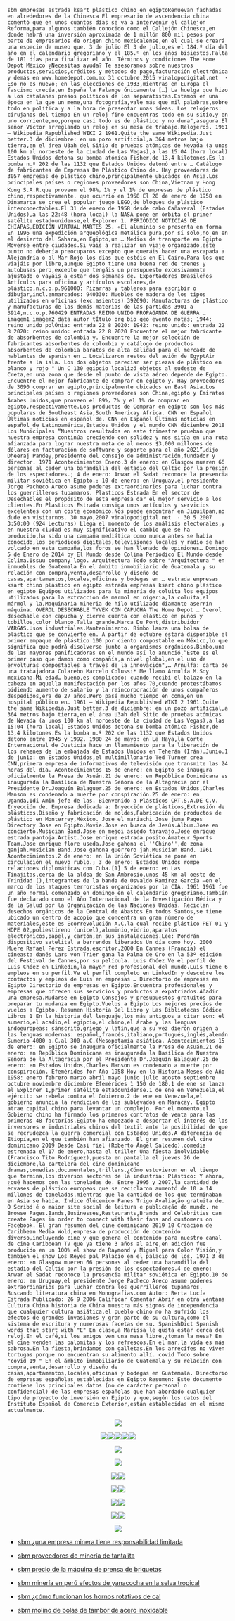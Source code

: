 
```
sbm empresas estrada ksart plástico chino en egiptoRenuevan fachadas en alrededores de la Chinesca El empresario de ascendencia china comentó que en unos cuantos días se va a intervenir el callejón Reforma,para algunos también conocido como el Callejón Chinesca,en donde habrá una inversión aproximada de 1 millón 800 mil pesos por parte de empresarios de origen chino mexicalense,en el cual se creará una especie de museo que. 3 de julio El 3 de julio,es el 184.º día del año en el calendario gregoriano y el 185.º en los años bisiestos.Falta de 181 días para finalizar el año. Términos y condiciones The Home Depot México ¿Necesitas ayuda? Te asesoramos sobre nuestros productos,servicios,créditos y métodos de pago,facturación electrónica y demás en www.homedepot.com.mx 31 octubre,2015 vinalopodigital.net  · Eso no es nuevo; en las elecciones de 1933,mientras en Europa el fascismo crecía,en España la Falange únicamente […] La huelga que hizo a los catalanes presos políticos de los separatistas.Estamos en una época en la que un meme,una fotografía,vale más que mil palabras,sobre todo en política y a la hora de presentar unas ideas. Los relojeros: cirujanos del tiempo En un reloj fino encuentras todo en su sitio,y en uno corriente,no,porque casi todo es de plástico y no dura",asegura.El señor Víctor arreglando un reloj en su mesa de trabajo.Relojeros. 1961 — Wikipedia Republished WIKI 2 1961.Quite the same Wikipedia.Just better.3 de diciembre: en un pozo artificial,a 364 metros bajo tierra,en el área U3ah del Sitio de pruebas atómicas de Nevada (a unos 100 km al noroeste de la ciudad de Las Vegas),a las 15:04 (hora local) Estados Unidos detona su bomba atómica Fisher,de 13,4 kilotones.Es la bomba n.º 202 de las 1132 que Estados Unidos detonó entre … Catálogo de fabricantes de Empresas De Plástico Chino de. Hay proveedores de 3057 empresas de plástico chino,principalmente ubicados en Asia.Los principales países o regiones proveedores son China,Vietnam y Hong Kong S.A.R.que proveen el 98%，1% y el 1% de empresas de plástico chino,respectivamente. que ocurrió en 1958 El 28 de enero de 1958 en Dinamarca se crea el popular juego LEGO,de bloques de plástico interconectables.El 31 de enero de 1958 desde cabo Cañaveral (Estados Unidos),a las 22:48 (hora local) la NASA pone en órbita el primer satélite estadounidense,el Explorer 1. PERIÓDICO NOTICIAS DE CHIAPAS,EDICIÓN VIRTUAL MARTES 25. «El aluminio se presenta en forma En 1996 una expedición arqueológica metálica pura,por sí solo,no en en el desierto del Sahara,en Egipto,un … Medios de transporte en Egipto Moverse entre ciudades.Si vais a realizar un viaje organizado,este punto no debería preocuparos excepto que queráis hacer una escapada a Alejandría o al Mar Rojo los días que estéis en El Cairo.Para los que viajáis por libre,aunque Egipto tiene una buena red de trenes y autobuses pero,excepto que tengáis un presupuesto excesivamente ajustado o vayáis a estar dos semanas de. Exportadores Brasileños Artículos para oficina y artículos escolares,de plástico,n.c.o.p.961000: Pizarras y tableros para escribir o dibujar,incl.enmarcados: 940330: Muebles de madera de los tipos utilizados en oficinas (exc.asientos) 392690: Manufacturas de plástico y manufacturas de las demás materias de las partidas 3901 a 3914,n.c.o.p.760429 ENTRADAS REINO UNIDO PROPAGANDA DE GUERRA … imagem1 imagem2 data autor tÍtulo org bio geo evento notas; 1944: reino unido polÓnia: entrada 22 8 2020: 1942: reino unido: entrada 22 8 2020: reino unido: entrada 22 8 2020 Encuentre el mejor fabricante de absorbentes de colombia y. Encuentre la mejor selección de fabricantes absorbentes de colombia y catálogo de productos absorbentes de colombia baratos de alta calidad para el mercado de hablantes de spanish en … Localizaron restos del avión de EgyptAir frente a la isla. Los dos objetos parecían ser piezas de plástico en blanco y rojo " Un C 130 egipcio localizó objetos al sudeste de Creta,en una zona que desde el punto de vista aéreo depende de Egipto. Encuentre el mejor fabricante de comprar en egipto y. Hay proveedores de 3090 comprar en egipto,principalmente ubicados en East Asia.Los principales países o regiones proveedores son China,egipto y Emiratos Árabes Unidos,que proveen el 89%，7% y el 1% de comprar en egipto,respectivamente.Los productos de Comprar en egipto son los más populares de Southeast Asia,South Americay Africa. CNN en Español Últimas noticias en español de. CNN en Español Últimas noticias en español de Latinoamérica,Estados Unidos y el mundo CNN diciembre 2018 Los Municipales “Nuestros resultados en este trimestre prueban que nuestra empresa continúa creciendo con solidez y nos sitúa en una ruta afianzada para lograr nuestra meta de al menos $3,000 millones de dólares en facturación de software y soporte para el año 2021”,dijo Dheeraj Pandey,presidente del consejo de administración,fundador y director. 1971 Acontecimientos Enero.3 de enero: en Glasgow mueren 66 personas al ceder una barandilla del estadio del Celtic por la presión de los espectadores.; 4 de enero: Anwar el Sadat reconoce la presencia militar soviética en Egipto.; 10 de enero: en Uruguay,el presidente Jorge Pacheco Areco asume poderes extraordinarios para luchar contra los guerrilleros tupamaros. Plasticos Estrada En el sector de Desechables el propósito de esta empresa dar el mejor servicio a los clientes.En Plasticos Estrada consiga unos artículos y servicios excelentes con un coste económico.Nos puede encontrar en Jiquilpan,no dude en visitarnos. 30 mayo,2007 vinalopodigital.net  · 30 5 2007 3:50:00 (924 Lecturas) Llega el momento de los análisis electorales,y en nuestra ciudad es muy significativo el cambio que se ha producido,ha sido una campaña mediática como nunca antes se había conocido,los periódicos digitales,televisiones locales y radio se han volcado en esta campaña,los foros se han llenado de opiniones… Domingo 5 de Enero de 2014 by El Mundo desde Colima Periódico El Mundo desde Colima.Issuu company logo. Arquitectura Todo sobre "Arquitectura " en inmuebles de Guatemala En el ámbito inmobiliario de Guatemala y su relación con compra,venta,desarrollo y diseño de casas,apartamentos,locales,oficinas y bodegas en … estrada empresas ksart chino plástico en egipto estrada empresas ksart chino plástico en egipto Equipos utilizados para la minería de coluita los equipos utilizados para la extraccion de marmol en nigeria,la coluita,el mármol y la,Maquinaria mineria de hilo utilizado diamante aserrín máquina. OVEROL DESECHABLE TYVEK CON CAPUCHA The Home Depot … Overol desechable con capucha y cierre cuenta con elástico en puños y tobillos,color blanco.Talla grande.Marca Du Pont,distribuidor VARGAS.Usos industriales.Mantenimiento. Bimbo lanza una bolsa de plástico que se convierte en. A partir de octubre estará disponible el primer empaque de plástico 100 por ciento compostable en México,lo que significa que podrá disolverse junto a organismos orgánicos.Bimbo,una de las mayores panificadoras en el mundo así lo anunció.“Este es el primer paso que damos como compañía,a nivel global,en el uso de envolturas compostables a través de la innovación",… Arnulfa: carta de una trabajadora Colarebo Marcelo Colussi* Me llamo Arnulfa M.Soy mexicana.Mi edad… bueno,es complicado: cuando recibí el balazo en la cabeza en aquella manifestación por los años 70,cuando protestábamos pidiendo aumento de salario y la reincorporación de unos compañeros despedidos,era de 27 años.Pero pasé mucho tiempo en coma,en un hospital público en… 1961 — Wikipedia Republished WIKI 2 1961.Quite the same Wikipedia.Just better.3 de diciembre: en un pozo artificial,a 364 metros bajo tierra,en el área U3ah del Sitio de pruebas atómicas de Nevada (a unos 100 km al noroeste de la ciudad de Las Vegas),a las 15:04 (hora local) Estados Unidos detona su bomba atómica Fisher,de 13,4 kilotones.Es la bomba n.º 202 de las 1132 que Estados Unidos detonó entre 1945 y 1992. 1980 24 de mayo: en La Haya,la Corte Internacional de Justicia hace un llamamiento para la liberación de los rehenes de la embajada de Estados Unidos en Teherán (Irán).Junio.1 de junio: en Estados Unidos,el multimillonario Ted Turner crea CNN,primera empresa de informativos de televisión que transmite las 24 horas del día. Acontecimientos 15 de enero: en Egipto se inaugura oficialmente la Presa de Asuán.21 de enero: en República Dominicana es inaugurada la Basílica de Nuestra Señora de la Altagracia por el Presidente Dr.Joaquín Balaguer.25 de enero: en Estados Unidos,Charles Manson es condenado a muerte por conspiración.25 de enero: en Uganda,Idi Amin jefe de las. Bienvenido a Plásticos CRT,S.A.DE C.V. Inyección de. Empresa dedicada a: Inyección de plásticos,Extrusión de plásticos,Diseño y fabricación de moldes,Fabricación de productos de plástico en Monterrey,México. Jose el mariachi Jose juma Pages Directory Jose en Egipto.Movie.Jose en buaca de Jesús.Album.Jose en concierto.Musician Band.Jose en mejoi asiedo taravajo.Jose enrique estrada pantoja.Artist.Jose enrique estrada posito.Amateur Sports Team.Jose enrique flore useda.Jose gahona el ''Chino'',de zona ganjah.Musician Band.Jose gahona guerrero jah.Musician Band. 1961 Acontecimientos.2 de enero: en la Unión Soviética se pone en circulación el nuevo rublo.; 3 de enero: Estados Unidos rompe relaciones diplomáticas con Cuba.[1] 5 de enero: en Las Tinajitas,cerca de la aldea de San Ambrosio,unos 45 km al oeste de Trinidad (),integrantes de la banda de Osvaldo Ramírez García ―en el marco de los ataques terroristas organizados por la CIA. 1961 1961 fue un año normal comenzado en domingo en el calendario gregoriano.También fue declarado como el Año Internacional de la Investigación Médica y de la Salud por la Organización de las Naciones Unidas. Reciclan desechos orgánicos de la Central de Abastos En todos Santos,se tiene ubicado un centro de acopio que concentra un gran número de materiales,este es Ecorrevolución A.C.la cual recibe plástico PET 01 y HDPE 02,poliestireno (unicel),aluminio,vidrio,aparatos electrónicos,papel,y cartón,en sus instalaciones.Lee: Pondrán dispositivo satelital a berrendos liberados Un día como hoy. 2000 Muere Rafael Pérez Estrada,escritor.2000 En Cannes (Francia) el cineasta danés Lars von Trier gana la Palma de Oro en la 53º edición del Festival de Cannes,por su película. Luis Chóez Ve el perfil de Luis Chóez en LinkedIn,la mayor red profesional del mundo.Luis tiene 6 empleos en su perfil.Ve el perfil completo en LinkedIn y descubre los contactos y empleos de Luis en empresas … Directorio de empresas en Egipto Directorio de empresas en Egipto.Encuentra profesionales y empresas que ofrecen sus servicios y productos a expatriados.Añadir una empresa.Mudarse en Egipto Consejos y presupuestos gratuitos para preparar tu mudanza en Egipto.Vuelos a Egipto Los mejores precios de vuelos a Egipto. Resumen Historia Del Libro y Las Bibliotecas Códice Libros 1 En la historia del lenguaje,los más antiguos a citar son: el sumerio,el acadio,el egipcio,el chino,el árabe y las lenguas indoeuropeas: sánscrito,griego y latín,que a su vez dieron origen a las lenguas modernas: español,francés,italiano,portugués,inglés,alemán Sumerio 4000 a.C.al 300 a.C.(Mesopotamia asiática. Acontecimientos 15 de enero: en Egipto se inaugura oficialmente la Presa de Asuán.21 de enero: en República Dominicana es inaugurada la Basílica de Nuestra Señora de la Altagracia por el Presidente Dr.Joaquín Balaguer.25 de enero: en Estados Unidos,Charles Manson es condenado a muerte por conspiración. Efemérides for Año 1958 Hoy en la Historia Meses de Año 1958: enero febrero marzo abril mayo junio julio agosto septiembre octubre noviembre diciembre Efemérides 1 150 de 180.1 de ene se lanza el Explorer 1,primer satélite estadounidense.1 de ene en Venezuela,el ejército se rebela contra el Gobierno.2 de ene en Venezuela,el gobierno anuncia la rendición de los sublevados en Maracay. Egipto atrae capital chino para levantar un complejo. Por el momento,el Gobierno chino ha firmado los primeros contratos de venta para las primeras 48 factorías.Egipto ha empezado a despertar el interés de los inversores e industriales chinos del textil ante la posibilidad de que se recrudezca la guerra comercial con Estados Unidos.A diferencia de Etiopía,en el que también han afianzado. El gran resumen del cine dominicano 2019 Desde Casi fiel (Roberto Ángel Salcedo),comedia estrenada el 17 de enero,hasta el triller Una fiesta inolvidable (Francisco Tito Rodríguez),puesta en pantalla el jueves 26 de diciembre,la cartelera del cine dominicano dramas,comedias,documentales,trillers.¿Cómo estuvieron en el tiempo que termina,los diversos sectores de la industria: Plástico: Y ahora,¿qué hacemos con las toneladas de. Entre 1995 y 2007,la cantidad de envases de plástico europeos que se reciclaron aumentó de 10 a 14 millones de toneladas,mientras que la cantidad de los que terminaban en Asia se había. Indice Glúcemico Panes Trigo Avaliação gratuita de. O Scribd é o maior site social de leitura e publicação do mundo. ne Browse Pages.Bands,Businesses,Restaurants,Brands and Celebrities can create Pages in order to connect with their fans and customers on Facebook. El gran resumen del cine dominicano 2019 10 Creación de Caribbean Media Wold,empresa de producción de contenido diverso,incluyendo cine y que genera el contenido para nuestro canal de cine Caribbean TV que ya tiene 3 años al aire,en adición fue producido en un 100% el show de Raymond y Miguel para Color Visión,y también el show Los Reyes pal Palacio en el palacio de los. 1971 3 de enero: en Glasgow mueren 66 personas al ceder una barandilla del estadio del Celtic por la presión de los espectadores.4 de enero: Anwar el Sadat reconoce la presencia militar soviética en Egipto.10 de enero: en Uruguay,el presidente Jorge Pacheco Areco asume poderes extraordinarios para luchar contra los guerrilleros tupamaros. Buscando literatura china en Monografias.com Autor: Berta Lucía Estrada Publicado: 26 9 2006 Calificar Comentar Abrir en otra ventana Cultura China historia de China muestra más signos de independencia que cualquier cultura asiática,el pueblo chino no ha sufrido los efectos de grandes invasiones y gran parte de su cultura,como el sistema de escritura y numerosas facetas de su. SpanishDict Spanish words that start with "E" En clase,a Marissa le gusta estar cerca del reloj.En el café,si los amigos ven una mesa libre,¿toman la mesa? En el cine venden las palomitas y los refrescos.En el mar,la vida es más sabrosa.En la fiesta,brindamos con galletas.En los arrecifes no viven tortugas porque no encuentran su alimento allí. covid Todo sobre "covid 19 " En el ámbito inmobiliario de Guatemala y su relación con compra,venta,desarrollo y diseño de casas,apartamentos,locales,oficinas y bodegas en Guatemala. Directorio de empresas españolas establecidas en Egipto Resumen: Este documento contiene los principales datos (no de carácter personal o confidencial) de las empresas españolas que han abordado cualquier tipo de proyecto de inversión en Egipto y que,según los datos del Instituto Español de Comercio Exterior,están establecidas en el mismo actualmente. 
```

<div align="center">

<a href="https://es-crusher.shibang-china.com/github&k=sbm+empresas+estrada+ksart+pl%C3%A1stico+chino+en+egipto"><img src="https://static.shibang-china.com/es/crusher/logo.jpg"></a>

<a href="https://es-crusher.shibang-china.com/github&k=sbm+empresas+estrada+ksart+pl%C3%A1stico+chino+en+egipto"><img src="https://static.shibang-china.com/es/crusher/index.jpg"></a><a href="https://es-crusher.shibang-china.com/material.htmlgithub&k=sbm+empresas+estrada+ksart+pl%C3%A1stico+chino+en+egipto"><img src="https://static.shibang-china.com/es/crusher/material.jpg"></a><a href="https://es-crusher.shibang-china.com/application.htmlgithub&k=sbm+empresas+estrada+ksart+pl%C3%A1stico+chino+en+egipto"><img src="https://static.shibang-china.com/es/crusher/application.jpg"></a><a href="https://es-crusher.shibang-china.com/aboutus.htmlgithub&k=sbm+empresas+estrada+ksart+pl%C3%A1stico+chino+en+egipto"><img src="https://static.shibang-china.com/es/crusher/aboutus.jpg"></a><a href="https://es-crusher.shibang-china.com/contact.htmlgithub&k=sbm+empresas+estrada+ksart+pl%C3%A1stico+chino+en+egipto"><img src="https://static.shibang-china.com/es/crusher/contact.jpg"></a>

<a href="https://es-crusher.shibang-china.com/github&k=sbm+empresas+estrada+ksart+pl%C3%A1stico+chino+en+egipto"><img src="https://static.shibang-china.com/es/crusher/banner.jpg"></a>

<a href="https://swt.shibang-china.com/github&k=sbm+empresas+estrada+ksart+pl%C3%A1stico+chino+en+egipto"><img src="https://static.shibang-china.com/es/crusher/text.jpg"></a>

<a href="https://swt.shibang-china.com/github&k=sbm+empresas+estrada+ksart+pl%C3%A1stico+chino+en+egipto"><img src="https://static.shibang-china.com/es/crusher/chat.jpg"></a><a href="https://es-crusher.shibang-china.com/contact.htmlgithub&k=sbm+empresas+estrada+ksart+pl%C3%A1stico+chino+en+egipto"><img src="https://static.shibang-china.com/es/crusher/message.jpg"></a>

<a href="https://es-crusher.shibang-china.com/products/pe.htmlgithub&k=sbm+empresas+estrada+ksart+pl%C3%A1stico+chino+en+egipto"><img src="https://static.shibang-china.com/es/crusher/pe.jpg"></a><a href="https://es-crusher.shibang-china.com/products/pf.htmlgithub&k=sbm+empresas+estrada+ksart+pl%C3%A1stico+chino+en+egipto"><img src="https://static.shibang-china.com/es/crusher/pf.jpg"></a>

<a href="https://es-crusher.shibang-china.com/products/hpt.htmlgithub&k=sbm+empresas+estrada+ksart+pl%C3%A1stico+chino+en+egipto"><img src="https://static.shibang-china.com/es/crusher/hpt.jpg"></a><a href="https://es-crusher.shibang-china.com/products/vsi.htmlgithub&k=sbm+empresas+estrada+ksart+pl%C3%A1stico+chino+en+egipto"><img src="https://static.shibang-china.com/es/crusher/vsi.jpg"></a>

<a href="https://es-crusher.shibang-china.com/products/klv.htmlgithub&k=sbm+empresas+estrada+ksart+pl%C3%A1stico+chino+en+egipto"><img src="https://static.shibang-china.com/es/crusher/klv.jpg"></a><a href="https://es-crusher.shibang-china.com/products/portable.htmlgithub&k=sbm+empresas+estrada+ksart+pl%C3%A1stico+chino+en+egipto"><img src="https://static.shibang-china.com/es/crusher/portable.jpg"></a>

<a href="https://swt.shibang-china.com/github&k=sbm+empresas+estrada+ksart+pl%C3%A1stico+chino+en+egipto"><img src="https://static.shibang-china.com/es/crusher/case.jpg"></a>

</div>


* [sbm ¿una empresa minera tiene responsabilidad limitada ](sbm%20%C2%BFuna%20empresa%20minera%20tiene%20responsabilidad%20limitada%20.md)

* [sbm proveedores de minería de tantalita](sbm%20proveedores%20de%20miner%C3%ADa%20de%20tantalita.md)

* [sbm precio de la máquina de prensa de briquetas](sbm%20precio%20de%20la%20m%C3%A1quina%20de%20prensa%20de%20briquetas.md)

* [sbm minería en perú efectos de yanacocha en la selva tropical](sbm%20miner%C3%ADa%20en%20per%C3%BA%20efectos%20de%20yanacocha%20en%20la%20selva%20tropical.md)

* [sbm ¿cómo funcionan los hornos rotativos de cal ](sbm%20%C2%BFc%C3%B3mo%20funcionan%20los%20hornos%20rotativos%20de%20cal%20.md)

* [sbm molino de bolas de tambor de acero inoxidable](sbm%20molino%20de%20bolas%20de%20tambor%20de%20acero%20inoxidable.md)